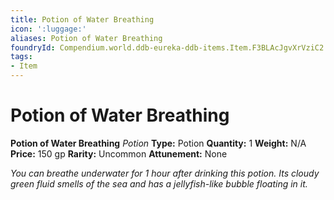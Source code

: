 ```yaml
---
title: Potion of Water Breathing
icon: ':luggage:'
aliases: Potion of Water Breathing
foundryId: Compendium.world.ddb-eureka-ddb-items.Item.F3BLAcJgvXrVziC2
tags:
- Item
---
```


# Potion of Water Breathing

**Potion of Water Breathing**
_Potion_
**Type:** Potion
**Quantity:** 1
**Weight:** N/A
**Price:** 150 gp
**Rarity:** Uncommon
**Attunement:** None

*You can breathe underwater for 1 hour after drinking this potion. Its cloudy green fluid smells of the sea and has a jellyfish-like bubble floating in it.*